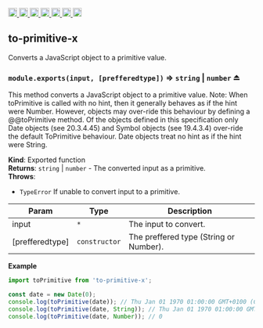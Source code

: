 <a
  href="https://travis-ci.org/Xotic750/to-primitive-x"
  title="Travis status">
<img
  src="https://travis-ci.org/Xotic750/to-primitive-x.svg?branch=master"
  alt="Travis status" height="18">
</a>
<a
  href="https://david-dm.org/Xotic750/to-primitive-x"
  title="Dependency status">
<img src="https://david-dm.org/Xotic750/to-primitive-x/status.svg"
  alt="Dependency status" height="18"/>
</a>
<a
  href="https://david-dm.org/Xotic750/to-primitive-x?type=dev"
  title="devDependency status">
<img src="https://david-dm.org/Xotic750/to-primitive-x/dev-status.svg"
  alt="devDependency status" height="18"/>
</a>
<a
  href="https://badge.fury.io/js/to-primitive-x"
  title="npm version">
<img src="https://badge.fury.io/js/to-primitive-x.svg"
  alt="npm version" height="18">
</a>
<a
  href="https://www.jsdelivr.com/package/npm/to-primitive-x"
  title="jsDelivr hits">
<img src="https://data.jsdelivr.com/v1/package/npm/to-primitive-x/badge?style=rounded"
  alt="jsDelivr hits" height="18">
</a>
<a
  href="https://bettercodehub.com/results/Xotic750/to-primitive-x"
  title="bettercodehub score">
<img src="https://bettercodehub.com/edge/badge/Xotic750/to-primitive-x?branch=master"
  alt="bettercodehub score" height="18">
</a>
<a
  href="https://coveralls.io/github/Xotic750/to-primitive-x?branch=master"
  title="Coverage Status">
<img src="https://coveralls.io/repos/github/Xotic750/to-primitive-x/badge.svg?branch=master"
  alt="Coverage Status" height="18">
</a>

<a name="module_to-primitive-x"></a>

## to-primitive-x

Converts a JavaScript object to a primitive value.

<a name="exp_module_to-primitive-x--module.exports"></a>

### `module.exports(input, [prefferedtype])` ⇒ <code>string</code> \| <code>number</code> ⏏

This method converts a JavaScript object to a primitive value.
Note: When toPrimitive is called with no hint, then it generally behaves as
if the hint were Number. However, objects may over-ride this behaviour by
defining a @@toPrimitive method. Of the objects defined in this specification
only Date objects (see 20.3.4.45) and Symbol objects (see 19.4.3.4) over-ride
the default ToPrimitive behaviour. Date objects treat no hint as if the hint
were String.

**Kind**: Exported function  
**Returns**: <code>string</code> \| <code>number</code> - The converted input as a primitive.  
**Throws**:

- <code>TypeError</code> If unable to convert input to a primitive.

| Param           | Type                     | Description                            |
| --------------- | ------------------------ | -------------------------------------- |
| input           | <code>\*</code>          | The input to convert.                  |
| [prefferedtype] | <code>constructor</code> | The preffered type (String or Number). |

**Example**

```js
import toPrimitive from 'to-primitive-x';

const date = new Date(0);
console.log(toPrimitive(date)); // Thu Jan 01 1970 01:00:00 GMT+0100 (CET)
console.log(toPrimitive(date, String)); // Thu Jan 01 1970 01:00:00 GMT+0100 (CET)
console.log(toPrimitive(date, Number)); // 0
```
